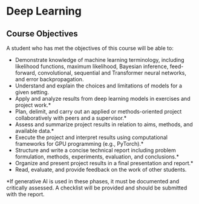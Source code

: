 # Deep Learning

## Course Objectives  

A student who has met the objectives of this course will be able to:  

- Demonstrate knowledge of machine learning terminology, including likelihood functions, maximum likelihood, Bayesian inference, feed-forward, convolutional, sequential and Transformer neural networks, and error backpropagation.  
- Understand and explain the choices and limitations of models for a given setting.  
- Apply and analyze results from deep learning models in exercises and project work.*  
- Plan, delimit, and carry out an applied or methods-oriented project collaboratively with peers and a supervisor.*  
- Assess and summarize project results in relation to aims, methods, and available data.*  
- Execute the project and interpret results using computational frameworks for GPU programming (e.g., PyTorch).*  
- Structure and write a concise technical report including problem formulation, methods, experiments, evaluation, and conclusions.*  
- Organize and present project results in a final presentation and report.*  
- Read, evaluate, and provide feedback on the work of other students.  

\*If generative AI is used in these phases, it must be documented and critically assessed. A checklist will be provided and should be submitted with the report.
